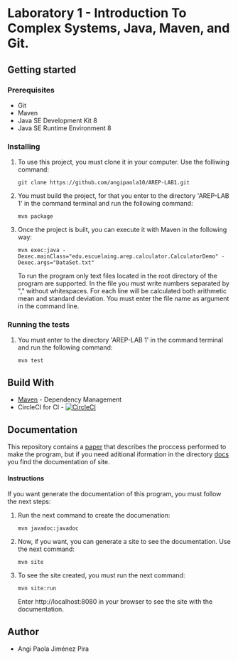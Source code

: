 # Laboratory 1 - Introduction To Complex Systems, Java, Maven, and Git.

## Getting started
### Prerequisites
* Git
* Maven
* Java SE Development Kit 8
* Java SE Runtime Environment 8

### Installing
1. To use this project, you must clone it in your computer. Use the folliwing command:

       git clone https://github.com/angipaola10/AREP-LAB1.git

2. You must build the project, for that you enter to the directory 'AREP-LAB 1' in the command terminal and run the following command:

       mvn package

3.  Once the project is built, you can execute it with Maven in the following way:

        mvn exec:java -Dexec.mainClass="edu.escuelaing.arep.calculator.CalculatorDemo" -Dexec.args="DataSet.txt"
    To run the program only text files located in the root directory of the program are supported. In the file you must write numbers separated by "," without whitespaces. For each line will be calculated both arithmetic mean and standard deviation. You must enter the file name as argument in the command line.

### Running the tests
1. You must enter to the directory 'AREP-LAB 1' in the command terminal and run the following command:

       mvn test

## Build With
* [Maven](https://maven.apache.org/) - Dependency Management
* CircleCI for CI - [![CircleCI](https://circleci.com/gh/angipaola10/AREP-LAB1.svg?style=svg)](https://circleci.com/gh/angipaola10/AREP-LAB1)

## Documentation
This repository contains a [paper]() that describes the proccess performed to make the program, but if you need aditional iformation in the directory [docs]() you find the documentation of site. 

#### Instructions 
If you want generate the documentation of this program, you must follow the next steps:
1. Run the next command to create the documenation:

       mvn javadoc:javadoc
       
2. Now, if you want, you can generate a site to see the documentation. Use the next command: 

       mvn site
       
3. To see the site created, you must run the next command:

       mvn site:run
       
    Enter http://localhost:8080 in your browser to see the site with the documentation.

## Author
* Angi Paola Jiménez Pira 
    